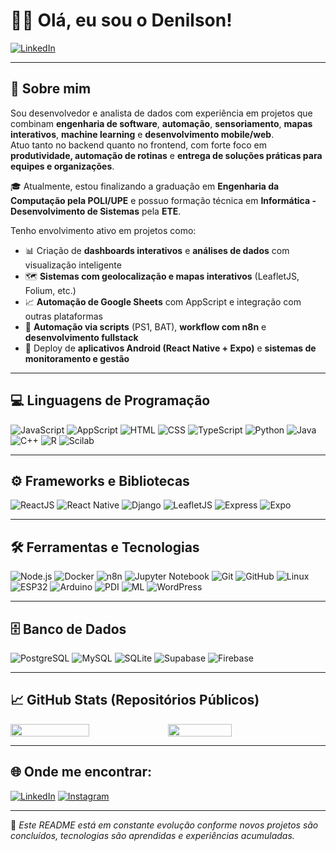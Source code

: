 # 👨‍💻 Olá, eu sou o Denilson!  

[![LinkedIn](https://img.shields.io/badge/LinkedIn-Perfil-0077B5?style=flat-square&logo=linkedin&logoColor=white)](https://www.linkedin.com/in/denilson-jos%C3%A9-do-bom-jesus-5abb13211/)

---

## 🚀 Sobre mim

Sou desenvolvedor e analista de dados com experiência em projetos que combinam **engenharia de software**, **automação**, **sensoriamento**, **mapas interativos**, **machine learning** e **desenvolvimento mobile/web**.  
Atuo tanto no backend quanto no frontend, com forte foco em **produtividade, automação de rotinas** e **entrega de soluções práticas para equipes e organizações**.

🎓 Atualmente, estou finalizando a graduação em **Engenharia da Computação pela POLI/UPE** e possuo formação técnica em **Informática - Desenvolvimento de Sistemas** pela **ETE**.

Tenho envolvimento ativo em projetos como:
- 📊 Criação de **dashboards interativos** e **análises de dados** com visualização inteligente
- 🗺️ **Sistemas com geolocalização e mapas interativos** (LeafletJS, Folium, etc.)
- 📈 **Automação de Google Sheets** com AppScript e integração com outras plataformas
- 🤖 **Automação via scripts** (PS1, BAT), **workflow com n8n** e **desenvolvimento fullstack**
- 📱 Deploy de **aplicativos Android (React Native + Expo)** e **sistemas de monitoramento e gestão**

---

## 💻 Linguagens de Programação

![JavaScript](https://img.shields.io/badge/JavaScript-F7DF1E?style=flat-square&logo=javascript&logoColor=black)
![AppScript](https://img.shields.io/badge/AppsScript-4285F4?style=flat-square&logo=google&logoColor=white)
![HTML](https://img.shields.io/badge/HTML-E34F26?style=flat-square&logo=html5&logoColor=white)
![CSS](https://img.shields.io/badge/CSS-1572B6?style=flat-square&logo=css3&logoColor=white)
![TypeScript](https://img.shields.io/badge/TypeScript-3178C6?style=flat-square&logo=typescript&logoColor=white)
![Python](https://img.shields.io/badge/Python-3776AB?style=flat-square&logo=python&logoColor=white)
![Java](https://img.shields.io/badge/Java-ED8B00?style=flat-square&logo=java&logoColor=white)
![C++](https://img.shields.io/badge/C++-00599C?style=flat-square&logo=c%2B%2B&logoColor=white)
![R](https://img.shields.io/badge/R-276DC3?style=flat-square&logo=r&logoColor=white)
![Scilab](https://img.shields.io/badge/Scilab-grey?style=flat-square)

---

## ⚙️ Frameworks e Bibliotecas

![ReactJS](https://img.shields.io/badge/ReactJS-61DAFB?style=flat-square&logo=react&logoColor=black)
![React Native](https://img.shields.io/badge/React_Native-61DAFB?style=flat-square&logo=react&logoColor=black)
![Django](https://img.shields.io/badge/Django-092E20?style=flat-square&logo=django&logoColor=white)
![LeafletJS](https://img.shields.io/badge/LeafletJS-199900?style=flat-square&logo=leaflet&logoColor=white)
![Express](https://img.shields.io/badge/Express-000000?style=flat-square&logo=express&logoColor=white)
![Expo](https://img.shields.io/badge/Expo-000020?style=flat-square&logo=expo&logoColor=white)

---

## 🛠️ Ferramentas e Tecnologias

![Node.js](https://img.shields.io/badge/Node.js-339933?style=flat-square&logo=node.js&logoColor=white)
![Docker](https://img.shields.io/badge/Docker-2496ED?style=flat-square&logo=docker&logoColor=white)
![n8n](https://img.shields.io/badge/n8n-ef8b1c?style=flat-square&logo=n8n&logoColor=white)
![Jupyter Notebook](https://img.shields.io/badge/Jupyter-F37626?style=flat-square&logo=jupyter&logoColor=white)
![Git](https://img.shields.io/badge/Git-F05032?style=flat-square&logo=git&logoColor=white)
![GitHub](https://img.shields.io/badge/GitHub-181717?style=flat-square&logo=github&logoColor=white)
![Linux](https://img.shields.io/badge/Linux-FCC624?style=flat-square&logo=linux&logoColor=black)
![ESP32](https://img.shields.io/badge/ESP32-grey?style=flat-square)
![Arduino](https://img.shields.io/badge/Arduino-00979D?style=flat-square&logo=arduino&logoColor=white)
![PDI](https://img.shields.io/badge/PDI-blue?style=flat-square)
![ML](https://img.shields.io/badge/Machine_Learning-blueviolet?style=flat-square)
![WordPress](https://img.shields.io/badge/WordPress-21759B?style=flat-square&logo=wordpress&logoColor=white)

---

## 🗄️ Banco de Dados

![PostgreSQL](https://img.shields.io/badge/PostgreSQL-336791?style=flat-square&logo=postgresql&logoColor=white)
![MySQL](https://img.shields.io/badge/MySQL-005C84?style=flat-square&logo=mysql&logoColor=white)
![SQLite](https://img.shields.io/badge/SQLite-003B57?style=flat-square&logo=sqlite&logoColor=white)
![Supabase](https://img.shields.io/badge/Supabase-3ECF8E?style=flat-square&logo=supabase&logoColor=white)
![Firebase](https://img.shields.io/badge/Firebase-FFCA28?style=flat-square&logo=firebase&logoColor=black)

---

## 📈 GitHub Stats (Repositórios Públicos)

<div style="display: flex">
  <img width="50%" src="https://github-readme-stats.vercel.app/api?username=denilsonbomjesus&show_icons=true&theme=tokyonight&hide_rank=true"/>
  <img width="45%" src="https://github-readme-stats.vercel.app/api/top-langs/?username=denilsonbomjesus&show_icons=true&theme=dracula&layout=donut&hide_border=true"/>
</div>

---

## 🌐 Onde me encontrar:

[![LinkedIn](https://img.shields.io/badge/LinkedIn-Perfil-0077B5?style=for-the-badge&logo=linkedin&logoColor=white)](https://www.linkedin.com/in/denilson-jos%C3%A9-do-bom-jesus-5abb13211/)
[![Instagram](https://img.shields.io/badge/Instagram-@denilson.bj-a833c9?style=for-the-badge&logo=instagram&logoColor=white)](https://instagram.com/denilson.bj)

---

🔧 *Este README está em constante evolução conforme novos projetos são concluídos, tecnologias são aprendidas e experiências acumuladas.*
